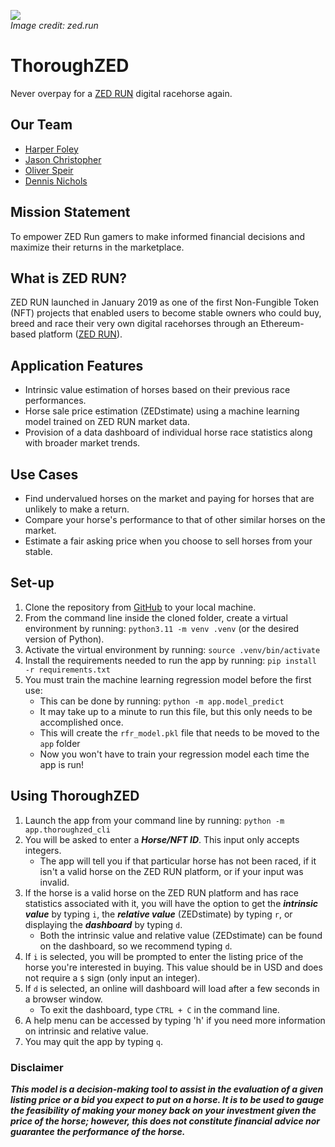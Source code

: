 ![](https://cdn.discordapp.com/attachments/1064590416575483936/1065768313617121341/10ItB7Xx2_Ctl_76P0qTxSt331y-2Z5avZYtoeVBzRdkxG9ikiw.png)  
*Image credit: zed.run*

# ThoroughZED

Never overpay for a [ZED RUN](https://zed.run/) digital racehorse again.

## Our Team

- [Harper Foley](https://github.com/hfoley2013)
- [Jason Christopher](https://github.com/jason-christopher)
- [Oliver Speir](https://github.com/OliverSpeir)
- [Dennis Nichols](https://github.com/dennis-nichols)

## Mission Statement

To empower ZED Run gamers to make informed financial decisions and maximize their returns in the marketplace.

## What is ZED RUN?

ZED RUN launched in January 2019 as one of the first Non-Fungible Token (NFT) projects that enabled users to become stable owners who could buy, breed and race their very own digital racehorses through an Ethereum-based platform ([ZED RUN](https://zed.run/)). 

## Application Features

- Intrinsic value estimation of horses based on their previous race performances.
- Horse sale price estimation (ZEDstimate) using a machine learning model trained on ZED RUN market data.
- Provision of a data dashboard of individual horse race statistics along with broader market trends.

## Use Cases

- Find undervalued horses on the market and paying for horses that are unlikely to make a return.
- Compare your horse's performance to that of other similar horses on the market.
- Estimate a fair asking price when you choose to sell horses from your stable.

## Set-up

1. Clone the repository from [GitHub](https://github.com/jason-christopher/ThoroughZED) to your local machine.
2. From the command line inside the cloned folder, create a virtual environment by running: `python3.11 -m venv .venv` (or the desired version of Python).
3. Activate the virtual environment by running: `source .venv/bin/activate`
4. Install the requirements needed to run the app by running: `pip install -r requirements.txt`
5. You must train the machine learning regression model before the first use:
   * This can be done by running: `python -m app.model_predict`
   * It may take up to a minute to run this file, but this only needs to be accomplished once.
   * This will create the `rfr_model.pkl` file that needs to be moved to the `app` folder
   * Now you won't have to train your regression model each time the app is run!

## Using ThoroughZED

1. Launch the app from your command line by running: `python -m app.thoroughzed_cli`
2. You will be asked to enter a ***Horse/NFT ID***. This input only accepts integers.
   * The app will tell you if that particular horse has not been raced, if it isn't a valid horse on the ZED RUN platform, or if your input was invalid.
3. If the horse is a valid horse on the ZED RUN platform and has race statistics associated with it, you will have the option to get the ***intrinsic value*** by typing `i`, the ***relative value*** (ZEDstimate) by typing `r`, or displaying the ***dashboard*** by typing `d`.
   * Both the intrinsic value and relative value (ZEDstimate) can be found on the dashboard, so we recommend typing `d`.
4. If `i` is selected, you will be prompted to enter the listing price of the horse you're interested in buying. This value should be in USD and does not require a `$` sign (only input an integer).
5. If `d` is selected, an online will dashboard will load after a few seconds in a browser window. 
   * To exit the dashboard, type `CTRL + C` in the command line.
6. A help menu can be accessed by typing 'h' if you need more information on intrinsic and relative value.
7. You may quit the app by typing `q`.

### Disclaimer

***This model is a decision-making tool to assist in the evaluation of a given listing price or a bid you expect to put on a horse. It is to be used to gauge the feasibility of making your money back on your investment given the price of the horse; however, this does not constitute financial advice nor guarantee the performance of the horse.***
